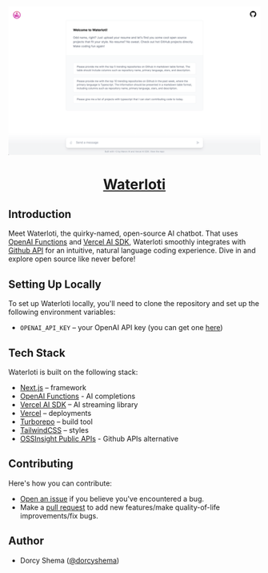 <a href="">
  <img alt="Chat with Github APIs using natural language. Built with OpenAI Functions and Vercel AI SDK." src="./app/opengraph-image.png">
  <h1 align="center">Waterloti</h1>
</a>

## Introduction

Meet Waterloti, the quirky-named, open-source AI chatbot. That uses [OpenAI Functions](https://platform.openai.com/docs/guides/gpt/function-calling) and [Vercel AI SDK](https://sdk.vercel.ai/docs), Waterloti smoothly integrates with [Github API](https://github.com/pingcap/ossinsight) for an intuitive, natural language coding experience. Dive in and explore open source like never before!

## Setting Up Locally

To set up Waterloti locally, you'll need to clone the repository and set up the following environment variables:

- `OPENAI_API_KEY` – your OpenAI API key (you can get one [here](https://platform.openai.com/account/api-keys))

## Tech Stack

Waterloti is built on the following stack:

- [Next.js](https://nextjs.org/) – framework
- [OpenAI Functions](https://platform.openai.com/docs/guides/gpt/function-calling) - AI completions
- [Vercel AI SDK](https://sdk.vercel.ai/docs) – AI streaming library
- [Vercel](https://vercel.com) – deployments
- [Turborepo](https://turbo.build/) – build tool
- [TailwindCSS](https://tailwindcss.com/) – styles
- [OSSInsight Public APIs](https://ossinsight.io/docs/api) - Github APIs alternative

## Contributing

Here's how you can contribute:

- [Open an issue](https://github.com/maron-ai/waterloti/issues) if you believe you've encountered a bug.
- Make a [pull request](https://github.com/maron-ai/waterloti/pull) to add new features/make quality-of-life improvements/fix bugs.

## Author

- Dorcy Shema ([@dorcyshema](https://twitter.com/@dorcyshema))
